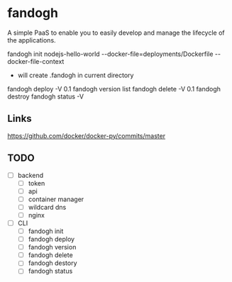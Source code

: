 # fandogh

A simple PaaS to enable you to easily develop and manage the lifecycle of the applications.

fandogh init nodejs-hello-world --docker-file=deployments/Dockerfile  --docker-file-context
  - will create .fandogh in current directory
  
fandogh deploy -V 0.1
fandogh version list
fandogh delete -V 0.1
fandogh destroy
fandogh status -V 


## Links
https://github.com/docker/docker-py/commits/master



## TODO
- [ ] backend
  - [ ] token
  - [ ] api
  - [ ] container manager
  - [ ] wildcard dns
  - [ ] nginx 
- [ ] CLI
  - [ ] fandogh init
  - [ ] fandogh deploy
  - [ ] fandogh version
  - [ ] fandogh delete
  - [ ] fandogh destory
  - [ ] fandogh status
